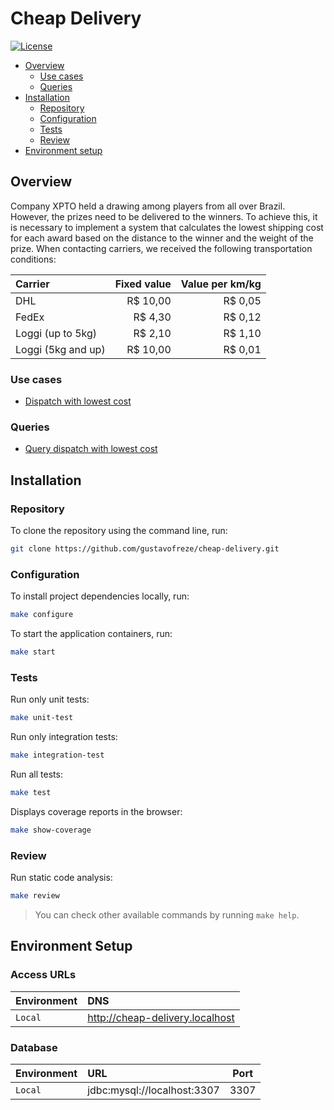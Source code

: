 # Cheap Delivery

[![License](https://img.shields.io/badge/license-MIT-green)](LICENSE)

* [Overview](#overview)
    - [Use cases](#use_cases)
    - [Queries](#queries)
* [Installation](#installation)
    - [Repository](#repository)
    - [Configuration](#configuration)
    - [Tests](#tests)
    - [Review](#review)
* [Environment setup](#environment_setup)

<div id="overview"></div> 

## Overview

Company XPTO held a drawing among players from all over Brazil. However, the prizes need to be delivered to the winners.
To achieve this, it is necessary to implement a system that calculates the lowest shipping cost for each award based on
the distance to the winner and the weight of the prize. When contacting carriers, we received the following
transportation conditions:

| Carrier            | Fixed value | Value per km/kg |
|:-------------------|------------:|----------------:|
| DHL                |    R$ 10,00 |         R$ 0,05 |
| FedEx              |     R$ 4,30 |         R$ 0,12 |
| Loggi (up to 5kg)  |     R$ 2,10 |         R$ 1,10 |
| Loggi (5kg and up) |    R$ 10,00 |         R$ 0,01 |

<div id='use_cases'></div> 

### Use cases

- [Dispatch with lowest cost](docs/USE_CASES.md#dispatch-with-lowest-cost)

<div id='queries'></div> 

### Queries

- [Query dispatch with lowest cost](docs/QUERIES.md#query-dispatches-with-lowest-cost)

<div id='installation'></div> 

## Installation

<div id='repository'></div> 

### Repository

To clone the repository using the command line, run:

```bash
git clone https://github.com/gustavofreze/cheap-delivery.git
```

<div id='configuration'></div> 

### Configuration

To install project dependencies locally, run:

```bash
make configure
```

To start the application containers, run:

```bash
make start
```

<div id='tests'></div> 

### Tests

Run only unit tests:

```bash
make unit-test
```

Run only integration tests:

```bash
make integration-test
```

Run all tests:

```bash
make test 
```

Displays coverage reports in the browser:

```bash
make show-coverage 
```

<div id='review'></div> 

### Review

Run static code analysis:

```bash
make review 
```

> You can check other available commands by running `make help`.

## Environment Setup

### Access URLs

| Environment | DNS                             | 
|:------------|:--------------------------------|
| `Local`     | http://cheap-delivery.localhost |

### Database

| Environment | URL                         | Port | 
|:------------|:----------------------------|:----:|
| `Local`     | jdbc:mysql://localhost:3307 | 3307 |
